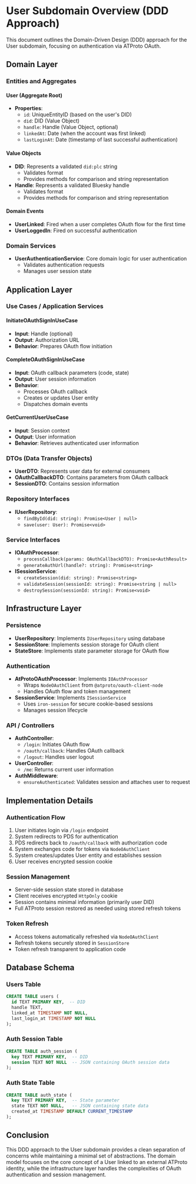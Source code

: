 # User Subdomain Overview (DDD Approach)

This document outlines the Domain-Driven Design (DDD) approach for the User subdomain, focusing on authentication via ATProto OAuth.

## Domain Layer

### Entities and Aggregates

#### User (Aggregate Root)
- **Properties**:
  - `id`: UniqueEntityID (based on the user's DID)
  - `did`: DID (Value Object)
  - `handle`: Handle (Value Object, optional)
  - `linkedAt`: Date (when the account was first linked)
  - `lastLoginAt`: Date (timestamp of last successful authentication)

#### Value Objects
- **DID**: Represents a validated `did:plc` string
  - Validates format
  - Provides methods for comparison and string representation
- **Handle**: Represents a validated Bluesky handle
  - Validates format
  - Provides methods for comparison and string representation

#### Domain Events
- **UserLinked**: Fired when a user completes OAuth flow for the first time
- **UserLoggedIn**: Fired on successful authentication

### Domain Services
- **UserAuthenticationService**: Core domain logic for user authentication
  - Validates authentication requests
  - Manages user session state

## Application Layer

### Use Cases / Application Services

#### InitiateOAuthSignInUseCase
- **Input**: Handle (optional)
- **Output**: Authorization URL
- **Behavior**: Prepares OAuth flow initiation

#### CompleteOAuthSignInUseCase
- **Input**: OAuth callback parameters (code, state)
- **Output**: User session information
- **Behavior**:
  - Processes OAuth callback
  - Creates or updates User entity
  - Dispatches domain events

#### GetCurrentUserUseCase
- **Input**: Session context
- **Output**: User information
- **Behavior**: Retrieves authenticated user information

### DTOs (Data Transfer Objects)
- **UserDTO**: Represents user data for external consumers
- **OAuthCallbackDTO**: Contains parameters from OAuth callback
- **SessionDTO**: Contains session information

### Repository Interfaces
- **IUserRepository**:
  - `findById(did: string): Promise<User | null>`
  - `save(user: User): Promise<void>`

### Service Interfaces
- **IOAuthProcessor**:
  - `processCallback(params: OAuthCallbackDTO): Promise<AuthResult>`
  - `generateAuthUrl(handle?: string): Promise<string>`
- **ISessionService**:
  - `createSession(did: string): Promise<string>`
  - `validateSession(sessionId: string): Promise<string | null>`
  - `destroySession(sessionId: string): Promise<void>`

## Infrastructure Layer

### Persistence
- **UserRepository**: Implements `IUserRepository` using database
- **SessionStore**: Implements session storage for OAuth client
- **StateStore**: Implements state parameter storage for OAuth flow

### Authentication
- **AtProtoOAuthProcessor**: Implements `IOAuthProcessor`
  - Wraps `NodeOAuthClient` from `@atproto/oauth-client-node`
  - Handles OAuth flow and token management
- **SessionService**: Implements `ISessionService`
  - Uses `iron-session` for secure cookie-based sessions
  - Manages session lifecycle

### API / Controllers
- **AuthController**:
  - `/login`: Initiates OAuth flow
  - `/oauth/callback`: Handles OAuth callback
  - `/logout`: Handles user logout
- **UserController**:
  - `/me`: Returns current user information
- **AuthMiddleware**:
  - `ensureAuthenticated`: Validates session and attaches user to request

## Implementation Details

### Authentication Flow
1. User initiates login via `/login` endpoint
2. System redirects to PDS for authentication
3. PDS redirects back to `/oauth/callback` with authorization code
4. System exchanges code for tokens via `NodeOAuthClient`
5. System creates/updates User entity and establishes session
6. User receives encrypted session cookie

### Session Management
- Server-side session state stored in database
- Client receives encrypted `HttpOnly` cookie
- Session contains minimal information (primarily user DID)
- Full ATProto session restored as needed using stored refresh tokens

### Token Refresh
- Access tokens automatically refreshed via `NodeOAuthClient`
- Refresh tokens securely stored in `SessionStore`
- Token refresh transparent to application code

## Database Schema

### Users Table
```sql
CREATE TABLE users (
  id TEXT PRIMARY KEY,  -- DID
  handle TEXT,
  linked_at TIMESTAMP NOT NULL,
  last_login_at TIMESTAMP NOT NULL
);
```

### Auth Session Table
```sql
CREATE TABLE auth_session (
  key TEXT PRIMARY KEY,  -- DID
  session TEXT NOT NULL  -- JSON containing OAuth session data
);
```

### Auth State Table
```sql
CREATE TABLE auth_state (
  key TEXT PRIMARY KEY,  -- State parameter
  state TEXT NOT NULL,   -- JSON containing state data
  created_at TIMESTAMP DEFAULT CURRENT_TIMESTAMP
);
```

## Conclusion

This DDD approach to the User subdomain provides a clean separation of concerns while maintaining a minimal set of abstractions. The domain model focuses on the core concept of a User linked to an external ATProto identity, while the infrastructure layer handles the complexities of OAuth authentication and session management.
